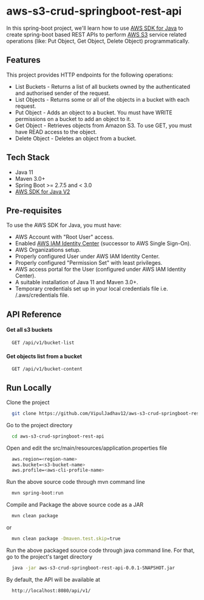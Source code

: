 
# aws-s3-crud-springboot-rest-api

In this spring-boot project, we'll learn how to use [AWS SDK for Java](https://docs.aws.amazon.com/sdk-for-java/v1/developer-guide/welcome.html) to create spring-boot based REST APIs to perform [AWS S3](https://docs.aws.amazon.com/AmazonS3/latest/userguide/Welcome.html) service related operations (like: Put Object, Get Object, Delete Object) programmatically.


## Features

This project provides HTTP endpoints for the following operations:

- List Buckets - Returns a list of all buckets owned by the authenticated and authorised sender of the request.
- List Objects - Returns some or all of the objects in a bucket with each request.
- Put Object - Adds an object to a bucket. You must have WRITE permissions on a bucket to add an object to it.
- Get Object - Retrieves objects from Amazon S3. To use GET, you must have READ access to the object.
- Delete Object - Deletes an object from a bucket.


## Tech Stack

* Java 11
* Maven 3.0+
* Spring Boot >= 2.7.5 and < 3.0
* [AWS SDK for Java V2](https://github.com/aws/aws-sdk-java-v2)


## Pre-requisites

To use the AWS SDK for Java, you must have:

- AWS Account with "Root User" access.
- Enabled [AWS IAM Identity Center](https://docs.aws.amazon.com/singlesignon/latest/userguide/what-is.html) (successor to AWS Single Sign-On).
- AWS Organizations setup. 
- Properly configured User under AWS IAM Identity Center.
- Properly configured "Permission Set" with least privileges.
- AWS access portal for the User (configured under AWS IAM Identity Center).
- A suitable installation of Java 11 and Maven 3.0+.
- Temporary credentials set up in your local credentials file i.e. <home-dir>/.aws/credentials file.


## API Reference

#### Get all s3 buckets

```http
  GET /api/v1/bucket-list
```

#### Get objects list from a bucket

```http
  GET /api/v1/bucket-content
```


## Run Locally

Clone the project

```bash
  git clone https://github.com/VipulJadhav12/aws-s3-crud-springboot-rest-api.git/
```

Go to the project directory

```bash
  cd aws-s3-crud-springboot-rest-api
```

Open and edit the src/main/resources/application.properties file

```bash
  aws.region=<region-name>
  aws.bucket=<s3-bucket-name>
  aws.profile=<aws-cli-profile-name>
```

Run the above source code through mvn command line

```bash
  mvn spring-boot:run
```

Compile and Package the above source code as a JAR

```bash
  mvn clean package
```
or
```bash
  mvn clean package -Dmaven.test.skip=true
```

Run the above packaged source code through java command line. For that, go to the project's target directory

```bash
  java -jar aws-s3-crud-springboot-rest-api-0.0.1-SNAPSHOT.jar
```

By default, the API will be available at

```bash
  http://localhost:8080/api/v1/
```

